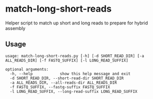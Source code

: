 # match-long-short-reads
Helper script to match up short and long reads to prepare for hybrid assembly

## Usage
```
usage: match-long-short-reads.py [-h] [-d SHORT_READ_DIR] [-a ALL_READS_DIR] [-f FASTQ_SUFFIX] [-l LONG_READ_SUFFIX]

optional arguments:
  -h, --help            show this help message and exit
  -d SHORT_READ_DIR, --short-read-dir SHORT_READ_DIR
  -a ALL_READS_DIR, --all-reads-dir ALL_READS_DIR
  -f FASTQ_SUFFIX, --fastq-suffix FASTQ_SUFFIX
  -l LONG_READ_SUFFIX, --long-read-suffix LONG_READ_SUFFIX
```
